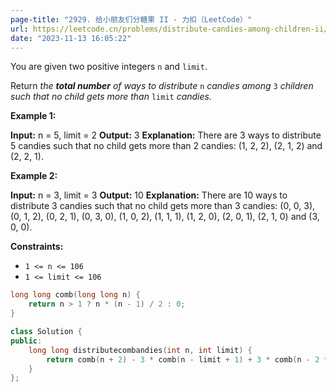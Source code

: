 ```yaml
---
page-title: "2929. 给小朋友们分糖果 II - 力扣（LeetCode）"
url: https://leetcode.cn/problems/distribute-candies-among-children-ii/
date: "2023-11-13 16:05:22"
---
```

You are given two positive integers `n` and `limit`.

Return *the **total number** of ways to distribute* `n` *candies among* `3` *children such that no child gets more than* `limit` *candies.*

**Example 1:**

**Input:** n = 5, limit = 2
**Output:** 3
**Explanation:** There are 3 ways to distribute 5 candies such that no child gets more than 2 candies: (1, 2, 2), (2, 1, 2) and (2, 2, 1).

**Example 2:**

**Input:** n = 3, limit = 3
**Output:** 10
**Explanation:** There are 10 ways to distribute 3 candies such that no child gets more than 3 candies: (0, 0, 3), (0, 1, 2), (0, 2, 1), (0, 3, 0), (1, 0, 2), (1, 1, 1), (1, 2, 0), (2, 0, 1), (2, 1, 0) and (3, 0, 0).

**Constraints:**

-   `1 <= n <= 106`
-   `1 <= limit <= 106`

```cpp
long long comb(long long n) {
    return n > 1 ? n * (n - 1) / 2 : 0;
}

class Solution {
public:
    long long distributecombandies(int n, int limit) {
        return comb(n + 2) - 3 * comb(n - limit + 1) + 3 * comb(n - 2 * limit) - comb(n - 3 * limit - 1);
    }
};
```